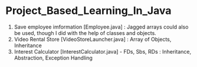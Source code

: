 # Project_Based_Learning_In_Java

1. Save employee imformation [Employee.java] : Jagged arrays could also be used, though I did with the help of classes and objects.
2. Video Rental Store [VideoStoreLauncher.java] : Array of Objects, Inheritance
3. Interest Calculator [InterestCalculator.java] - FDs, Sbs, RDs : Inheritance, Abstraction, Exception Handling
